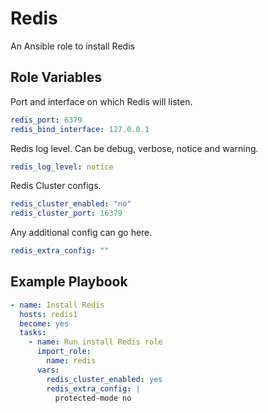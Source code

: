 Redis
=========

An Ansible role to install Redis

Role Variables
--------------

Port and interface on which Redis will listen.
```yaml
redis_port: 6379
redis_bind_interface: 127.0.0.1
```

Redis log level. Can be debug, verbose, notice and warning.
```yaml
redis_log_level: notice
```

Redis Cluster configs.
```yaml
redis_cluster_enabled: "no"
redis_cluster_port: 16379
```

Any additional config can go here.
```yaml
redis_extra_config: ""
```

Example Playbook
----------------

```yaml
- name: Install Redis
  hosts: redis1
  become: yes
  tasks:
    - name: Run install Redis role
      import_role:
        name: redis
      vars:
        redis_cluster_enabled: yes
        redis_extra_config: |
          protected-mode no
```
